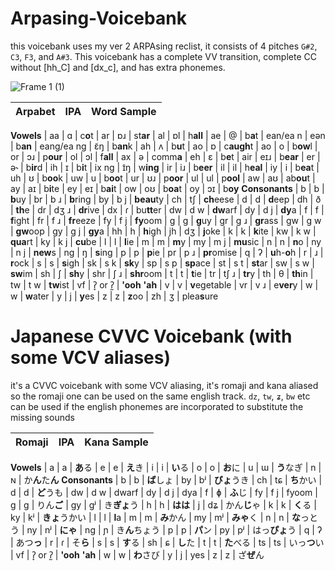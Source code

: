 # Arpasing-Voicebank
this voicebank uses my ver 2 ARPAsing reclist, it consists of 4 pitches `G#2`, `C3`, `F3`, and `A#3`. This voicebank has a complete VV transition, complete CC without [hh_C] and [dx_c], and has extra phonemes.

![Frame 1 (1)](https://github.com/user-attachments/assets/c28d3dfa-feeb-4c16-b38a-2c9ac0a66284)

| Arpabet | IPA | Word Sample |
| ------------- | ------------- | ------------- |
**Vowels**
| aa  | ɑ  | c**o**t
| ar  | ɒɹ  | st**ar**
| al  |  ɒl | h**all**
| ae  | @ | b**a**t
| ean/ea n  | eən  | b**an**
| eang/ea ng | ɛ̃ŋ  | b**an**k
| ah  | ʌ  | b**u**t
| ao  | ɒ  | c**augh**t
| ao  | o  | b**ow**l
| or  | ɔɹ  | p**our**
| ol  | ɔl | f**all**
| ax  | ə  | comm**a**
| eh  | ɛ  | b**e**t
| air  | eɪɹ  | b**ear**
| er  | ə˞  | b**ir**d
| ih | ɪ  | b**i**t
| ix ng | ɪ̃ŋ  | w**ing**
| ir | iɹ  | b**eer**
| il | il | h**eal**
| iy  | i  | b**ea**t
| uh  | ʊ  | b**oo**k
| uw  | u  | b**oo**t
| ur  | ʊɹ  | p**oor**
| ul  |  ul | p**ool**
| aw  | aʊ  | ab**ou**t
| ay  | aɪ  | b**i**te
| ey  | eɪ  | b**ai**t
| ow  | oʊ  | b**oa**t
| oy  | ɔɪ  | b**oy**
**Consonants**
| b  | b  | **b**uy
| br  | b ɹ | **b**ring
| by  | b j | **beau**ty
| ch  | tʃ  | **ch**eese
| d  | d  | **d**eep
| dh  | ð  | **th**e
| dr | dʒ ɹ | **dr**ive
| dx  | ɾ  | bu**tt**er
| dw  | d w | **dw**arf
| dy  | d j | **dy**a
| f  | f  | **f**ight
| fr  | f ɹ  | **fr**eeze
| fy  | f j  | **fy**oom
| g | g  | **g**uy
| gr | g ɹ  | **gr**ass
| gw | g w  | **gw**oop
| gy | g j  | **gy**a
| hh  | h  | **h**igh
| jh  | dʒ  | **j**oke
| k  | k  | **k**ite
| kw  | k w  | **qua**rt
| ky  | k j  | **cu**be
| l  | l  | **l**ie
| m  | m  | **m**y
| my  | m j  | **mu**sic
| n  | n  | **n**o
| ny  | n j  | **new**s
| ng  | ŋ  | **s**ing
| p  | p  | **p**ie
| pr  | p ɹ | **pr**omise
| q  | ʔ  | **u**h-**o**h
| r  | ɹ  | **r**ock
| s  | s  | **s**igh
| sk  | s k  | **sk**y
| sp  | s p  | **sp**ace
| st  | s t  | **st**ar
| sw  | s w  | **sw**im
| sh  | ʃ  | **sh**y
| shr  | ʃ ɹ  | **shr**oom
| t  | t  | **t**ie
| tr | tʃ ɹ | **tr**y
| th | θ  | **th**in
| tw | t w  | **tw**ist
| vf  | ʔ̞ or ʔ̰  | **'ooh** **'ah**
| v  | v  | **v**egetable
| vr  | v ɹ  | e**ver**y
| w  | w  | **w**ater
| y  | j  | **y**es
| z  | z  | **z**oo
| zh | ʒ  | plea**s**ure

# Japanese CVVC Voicebank (with some VCV aliases)
it's a CVVC voicebank with some VCV aliasing, it's romaji and kana aliased so the romaji one can be used on the same english track. `dz`, `tw`, `ʑ`, `bw` etc can be used if the english phonemes are incorporated to substitute the missing sounds

| Romaji | IPA | Kana Sample |
| ------------- | ------------- | ------------- |
**Vowels**
| a  | a  | **あ**る
| e | e  | **え**き
| i | i  | **い**る
| o  | o  | **お**に
| u  | ɯ  | **う**なぎ
| n  | ɴ  | か**ん**た**ん**
**Consonants**
| b  | b  | **ば**しょ
| by  | bʲ | **びょ**うき
| ch  | tɕ  | **ち**かい
| d  | d  | **ど**うも
| dw  | d w | dwarf
| dy  | d j | dya
| f  | ɸ  | **ふ**じ
| fy  | f j  | fyoom
| g | g  | りん**ご**
| gy | ɡʲ  | き**ぎょ**う
| h  | h  | **はは**
| j  | dʑ  | かん**じ**ゃ
| k  | k  | **く**る
| ky  | kʲ | **きょ**うかい
| l  | l  | **l**a
| m  | m  | **み**かん
| my  | mʲ  | **みゃ**く
| n  | n  | **な**っとう
| ny  | nʲ  | **にゃ**
| ng  | ɲ  | き**ん**ちょう
| p  | p  | **パ**ン
| py  | pʲ | はっ**ぴょ**う
| q  | ʔ  | あつ**っ**
| r  | ɾ  | そ**ら**
| s  | s  | **す**る
| sh  | ɕ  | **し**た
| t  | t  | **た**べる
| ts | ts | いっ**つ**い
| vf  | ʔ̞ or ʔ̰  | **'ooh** **'ah**
| w  | w  | **わ**さび
| y  | j  | yes
| z  | z  | ざ**ぜ**ん
